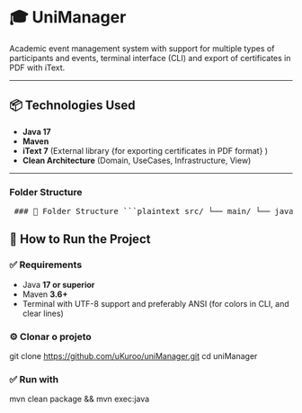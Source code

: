# 🎓 UniManager

Academic event management system with support for multiple types of participants and events, terminal interface (CLI) and export of certificates in PDF with iText.

---

## 📦 Technologies Used

- **Java 17**
- **Maven**
- **iText 7** (External library {for exporting certificates in PDF format} )
- **Clean Architecture** (Domain, UseCases, Infrastructure, View)

---

### Folder Structure

<pre lang="markdown"> ### 📁 Folder Structure ```plaintext src/ └── main/ └── java/ └── br/ └── edu/ └── ifba/ └── inf008/ └── uniManager/ ├── domain/ │ ├── entities/ │ └── ports/ ├── infra/ │ ├── repository/ │ └── exports/ ├── useCase/ ├── utils/ ├── view/ │ └── cli/ └── App.java files/ ├── binaries/ # Arquivos .dat (eventos e participantes) └── reports/ # Certificados exportados em PDF ``` </pre>

## 🚀 How to Run the Project

### ✅ Requirements

- Java **17 or superior**
- Maven **3.6+**
- Terminal with UTF-8 support and preferably ANSI (for colors in CLI, and clear lines)

### ⚙️ Clonar o projeto

git clone https://github.com/uKuroo/uniManager.git
cd uniManager

### ✅ Run with

mvn clean package && mvn exec:java
